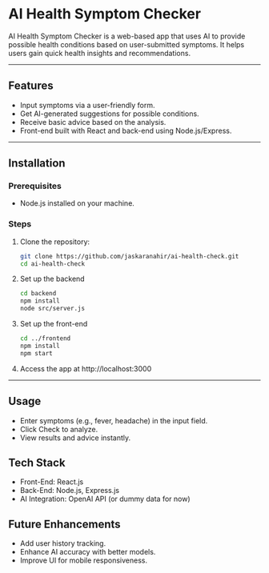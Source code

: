 # AI Health Symptom Checker

AI Health Symptom Checker is a web-based app that uses AI to provide possible health conditions based on user-submitted symptoms. It helps users gain quick health insights and recommendations.

---

## Features
- Input symptoms via a user-friendly form.
- Get AI-generated suggestions for possible conditions.
- Receive basic advice based on the analysis.
- Front-end built with React and back-end using Node.js/Express.

---

## Installation

### Prerequisites
- Node.js installed on your machine.

### Steps
1. Clone the repository:
   ```bash
   git clone https://github.com/jaskaranahir/ai-health-check.git
   cd ai-health-check

2. Set up the backend
   ```bash
   cd backend
   npm install
   node src/server.js

3. Set up the front-end
   ```bash
   cd ../frontend
   npm install
   npm start
4. Access the app at http://localhost:3000

---

## Usage
- Enter symptoms (e.g., fever, headache) in the input field.
- Click Check to analyze.
- View results and advice instantly.


## Tech Stack
- Front-End: React.js
- Back-End: Node.js, Express.js
- AI Integration: OpenAI API (or dummy data for now)

## Future Enhancements
- Add user history tracking.
- Enhance AI accuracy with better models.
- Improve UI for mobile responsiveness.


   
